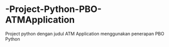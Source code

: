 # -Project-Python-PBO-ATMApplication
Project python dengan judul ATM Application menggunakan penerapan PBO Python
